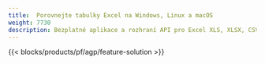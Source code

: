 ```yaml
---
title:  Porovnejte tabulky Excel na Windows, Linux a macOS
weight: 7730
description: Bezplatné aplikace a rozhraní API pro Excel XLS, XLSX, CSV, TSV, ODS, SXC a FODS porovnání souborů
---
```

{{< blocks/products/pf/agp/feature-solution >}} 


